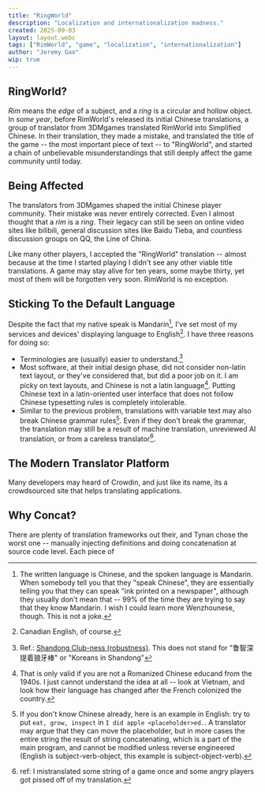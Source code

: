 ```yaml
---
title: "RingWorld"
description: "Localization and internationalization madness."
created: 2025-09-03
layout: layout.webc
tags: ["RimWorld", "game", "localization", "internationalization"]
author: "Jeremy Gao"
wip: true
---
```


## RingWorld?

_Rim_ means the _edge_ of a subject, and a _ring_ is a circular and hollow object.
In _some year_, before RimWorld's released its initial Chinese translations, a group
of translator from 3DMgames translated RimWorld into Simplified Chinese. In their
translation, they made a mistake, and translated the title of the game -- the most
important piece of text -- to "RingWorld", and started a chain of unbelievable misunderstandings
that still deeply affect the game community until today.

## Being Affected

The translators from 3DMgames shaped the initial Chinese player community. Their
mistake was never entirely corrected. Even I almost thought that a _rim_ is a _ring_.
Their legacy can still be seen on online video sites like bilibili, general discussion
sites like Baidu Tieba, and countless discussion groups on QQ, the Line of China.

Like many other players, I accepted the "RingWorld" translation -- almost because
at the time I started playing I didn't see any other viable title translations.
A game may stay alive for ten years, some maybe thirty, yet most of them will be
forgotten very soon. RimWorld is no exception.

## Sticking To the Default Language

Despite the fact that my native speak is Mandarin[^native], I've set most of my services
and devices' displaying language to English[^canadian]. I have three reasons for
doing so:

- Terminologies are (usually) easier to understand.[^robust]
- Most software, at their initial design phase, did not consider non-latin text layout,
or they've considered that, but did a poor job on it. I am picky on text layouts,
and Chinese is not a latin language[^roman]. Putting Chinese text in a latin-oriented
user interface that does not follow Chinese typesetting rules is completely intolerable.
- Similar to the previous problem, translations with variable text may also break
Chinese grammar rules[^english]. Even if they don't break the grammar, the translation
may still be a result of machine translation, unreviewed AI translation, or from
a careless translator[^me].

[^native]: The written language is Chinese, and the spoken language is Mandarin.
When somebody tell you that they "speak Chinese", they are essentially telling you
that they can speak "ink printed on a newspaper", although they usually don't mean
that -- 99% of the time they are trying to say that they know Mandarin. I wish I
could learn more Wenzhounese, though. This is not a joke.

[^canadian]: Canadian English, of course.

[^robust]: Ref.: [Shandong Club-ness (robustness)](https://www.zhihu.com/question/27877812).
This does not stand for "鲁智深提着狼牙棒" or "Koreans in Shandong"

[^roman]: That is only valid if you are not a Romanized Chinese educand from the
1940s. I just cannot understand the idea at all -- look at Vietnam, and look how
their language has changed after the French colonized the country.

[^english]: If you don't know Chinese already, here is an example in English: try
to put `eat, grow, inspect` in `I did apple <placeholder>ed.`. A translator may argue
that they can move the placeholder, but in more cases the entire string the result
of string concatenating, which is a part of the main program, and cannot be modified
unless reverse engineered (English is subject-verb-object, this example is subject-object-verb).

[^me]: ref: I mistranslated some string of a game once and some angry players got
pissed off of my translation.

## The Modern Translator Platform

Many developers may heard of Crowdin, and just like its name, its a crowdsourced
site that helps translating applications.

## Why Concat?

There are plenty of translation frameworks out their, and Tynan chose the worst one --
manually injecting definitions and doing concatenation at source code level. Each
piece of
